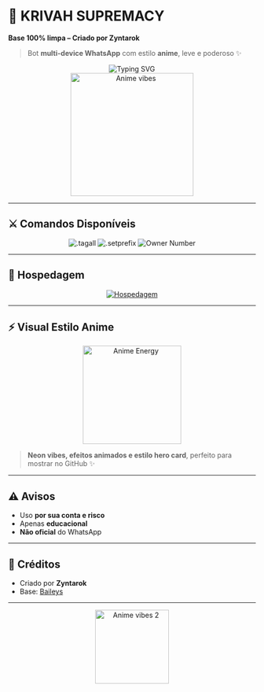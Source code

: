 # 🌌 KRIVAH SUPREMACY

**Base 100% limpa – Criado por Zyntarok**  

> Bot **multi-device WhatsApp** com estilo **anime**, leve e poderoso ✨  

<div align="center">
  <img src="https://readme-typing-svg.demolab.com?font=Ribeye&size=50&pause=1000&color=ff69b4&center=true&width=900&height=80&lines=KRIVAH+SUPREMACY;Anime+WhatsApp+Bot;Coded+By+Zyntarok" alt="Typing SVG" />
</div>

<div align="center">
  <img src="https://media.giphy.com/media/3o7aD2saalBwwftBIY/giphy.gif" alt="Anime vibes" height="250">
</div>

---

## ⚔️ Comandos Disponíveis

<div align="center">
  <img src="https://img.shields.io/badge/.tagall-Call+All+Members-ff69b4?style=for-the-badge" alt=".tagall"/>
  <img src="https://img.shields.io/badge/.setprefix-Change+Prefix-1E90FF?style=for-the-badge" alt=".setprefix"/>
  <img src="https://img.shields.io/badge/OwnerNumber-Zyntarok-8a2be2?style=for-the-badge" alt="Owner Number"/>
</div>

---

## 🚀 Hospedagem

<div align="center">
  <a href="https://loja.nexfuture.com.br/register?ref=Tnyh5QHr" target="_blank">
    <img src="https://img.shields.io/badge/Hospedagem-NexFuture-8a2be2?style=for-the-badge" alt="Hospedagem"/>
  </a>
</div>

---

## ⚡ Visual Estilo Anime

<div align="center">
  <img src="https://media.giphy.com/media/l0MYt5jPR6QX5pnqM/giphy.gif" alt="Anime Energy" height="200">
</div>

> **Neon vibes, efeitos animados e estilo hero card**, perfeito para mostrar no GitHub ✨

---

## ⚠️ Avisos

- Uso **por sua conta e risco**  
- Apenas **educacional**  
- **Não oficial** do WhatsApp  

---

## 🌟 Créditos

- Criado por **Zyntarok**  
- Base: [Baileys](https://github.com/WhiskeySockets/Baileys)  

---

<div align="center">
  <img src="https://media.giphy.com/media/3o7aCSPqXE5C6T8tBC/giphy.gif" alt="Anime vibes 2" height="150">
</div>

